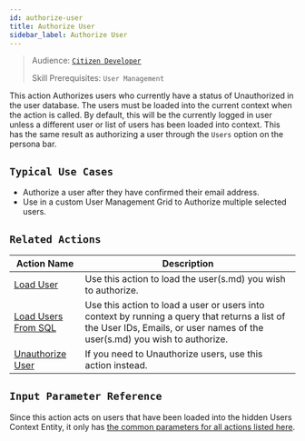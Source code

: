 ```yaml
---
id: authorize-user
title: Authorize User
sidebar_label: Authorize User
---
```


> Audience: [`Citizen Developer`](/audience#citizen-developers.md)
>
> Skill Prerequisites: `User Management`

This action Authorizes users who currently have a status of Unauthorized in the user database. The users must be loaded into the current context when the action is called. By default, this will be the currently logged in user unless a different user or list of users has been loaded into context. This has the same result as authorizing a user through the `Users` option on the persona bar.

## `Typical Use Cases`

- Authorize a user after they have confirmed their email address.
- Use in a custom User Management Grid to Authorize multiple selected users.

## `Related Actions`

| Action Name | Description |
| -- | -- |
| [Load User](/actions/load-user) | Use this action to load the user(s.md) you wish to authorize. |
| [Load Users From SQL](/actions/load-users-from-sql) | Use this action to load a user or users into context by running a query that returns a list of the User IDs, Emails, or user names of the user(s.md) you wish to authorize. |
| [Unauthorize User](/actions/unauthorize-user.md) | If you need to Unauthorize users, use this action instead. |

## `Input Parameter Reference`

Since this action acts on users that have been loaded into the hidden Users Context Entity, it only has [the common parameters for all actions listed here](/actions/common-parameters.md).
